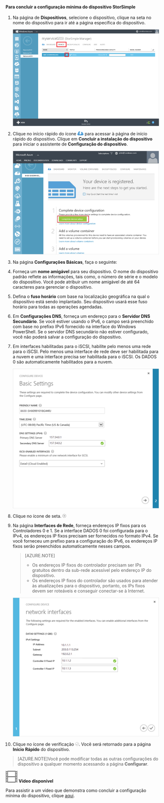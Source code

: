<!--author=alkohli last changed: 9/17/15-->

#### Para concluir a configuração mínima do dispositivo StorSimple

1. Na página de **Dispositivos**, selecione o dispositivo, clique na seta no nome do dispositivo para ir até a página específica do dispositivo. 

	![Página de dispositivos com o dispositivo online](./media/storsimple-complete-minimum-device-setup/HCS_DevicesPageM-include.png)

2. Clique no início rápido do ícone ![Ícone de Inicialização Rápida](./media/storsimple-complete-minimum-device-setup/HCS_QuickStartIcon-include.png) para acessar à página de início rápido do dispositivo. Clique em **Concluir a instalação do dispositivo** para iniciar o assistente de **Configuração do dispositivo**.

	![Página de início rápido do dispositivo](./media/storsimple-complete-minimum-device-setup/Device_Quick_Start_page_1M.png)

2. Na página **Configurações Básicas**, faça o seguinte:
  1. Forneça um **nome amigável** para seu dispositivo. O nome do dispositivo padrão reflete as informações, tais como, o número de série e o modelo do dispositivo. Você pode atribuir um nome amigável de até 64 caracteres para gerenciar o dispositivo.
  2. Defina o **fuso horário** com base na localização geográfica na qual o dispositivo está sendo implantado. Seu dispositivo usará esse fuso horário para todas as operações agendadas.
  3. Em **Configurações DNS**, forneça um endereço para o **Servidor DNS Secundário**. Se você estiver usando o IPv6, o campo será preenchido com base no prefixo IPv6 fornecido na interface do Windows PowerShell. Se o servidor DNS secundário não estiver configurado, você não poderá salvar a configuração do dispositivo.
  4. Em interfaces habilitadas para o iSCSI, habilite pelo menos uma rede para o iSCSI. Pelo menos uma interface de rede deve ser habilitada para a nuvem e uma interface precisa ser habilitada para o iSCSI. Os DADOS 0 são automaticamente habilitados para a nuvem.
 
      ![Definições básicas da instalação mínima do dispositivo do StorSimple](./media/storsimple-complete-minimum-device-setup/HCS_MinDeviceSetupBasicSettings1-include.png)

3. Clique no ícone de seta. ![Ícone de seta do StorSimple](./media/storsimple-complete-minimum-device-setup/HCS_ArrowIcon-include.png)

4. Na página **Interfaces de Rede**, forneça endereços IP fixos para os Controladores 0 e 1. Se a interface DADOS 0 foi configurada para o IPv4, os endereços IP fixos precisam ser fornecidos no formato IPv4. Se você forneceu um prefixo para a configuração do IPv6, os endereços IP fixos serão preenchidos automaticamente nesses campos.


	> [AZURE.NOTE]
 	> 
 	> - Os endereços IP fixos do controlador precisam ser IPs gratuitos dentro da sub-rede acessível pelo endereço IP do dispositivo.
 	> - Os endereços IP fixos do controlador são usados para atender às atualizações para o dispositivo, portanto, os IPs fixos devem ser roteáveis e conseguir conectar-se à Internet.

    ![Interfaces de rede da instalação mínima do dispositivo do StorSimple](./media/storsimple-complete-minimum-device-setup/HCS_MinDeviceSetupNetworkInterfaces2-include.png)

5. Clique no ícone de verificação ![Ícone de verificação do StorSimple](./media/storsimple-complete-minimum-device-setup/HCS_CheckIcon-include.png). Você será retornado para a página **Início Rápido** do dispositivo.

 >[AZURE.NOTE]Você pode modificar todas as outras configurações do dispositivo a qualquer momento acessando a página **Configurar**.

![Vídeo disponível](./media/storsimple-complete-minimum-device-setup/Video_icon.png) **Vídeo disponível**

Para assistir a um vídeo que demonstra como concluir a configuração mínima do dispositivo, clique [aqui](http://azure.microsoft.com/documentation/videos/minimum-storsimple-device-setup/).

<!---HONumber=Oct15_HO3-->